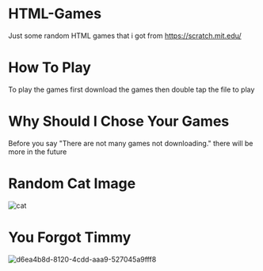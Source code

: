 # HTML-Games
Just some random HTML games that i got from https://scratch.mit.edu/

# How To Play
To play the games first download the games then double tap the file to play

# Why Should I Chose Your Games
Before you say "There are not many games not downloading." there will be more in the future

# Random Cat Image
![cat](https://user-images.githubusercontent.com/92611267/159390023-6a15e74b-8b0e-41b7-919d-d13c7dd17084.png)






















# You Forgot Timmy
![d6ea4b8d-8120-4cdd-aaa9-527045a9fff8](https://user-images.githubusercontent.com/92611267/159536593-fb45f012-f984-4d19-94ea-e4385c69e060.png)
